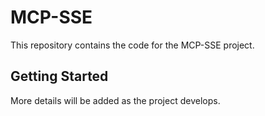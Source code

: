 # MCP-SSE

This repository contains the code for the MCP-SSE project.

## Getting Started

More details will be added as the project develops. 